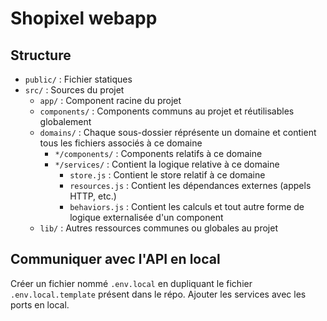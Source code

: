 # Shopixel webapp

## Structure

- `public/` : Fichier statiques
- `src/` : Sources du projet
  - `app/` : Component racine du projet
  - `components/` : Components communs au projet et réutilisables globalement
  - `domains/` : Chaque sous-dossier réprésente un domaine et contient tous les fichiers
associés à ce domaine
    - `*/components/` : Components relatifs à ce domaine
    - `*/services/` : Contient la logique relative à ce domaine
      - `store.js` : Contient le store relatif à ce domaine
      - `resources.js` : Contient les dépendances externes (appels HTTP, etc.)
      - `behaviors.js` : Contient les calculs et tout autre forme de logique externalisée d'un
component 
  - `lib/` : Autres ressources communes ou globales au projet 

## Communiquer avec l'API en local

Créer un fichier nommé `.env.local` en dupliquant le fichier `.env.local.template` présent
dans le répo. Ajouter les services avec les ports en local.
